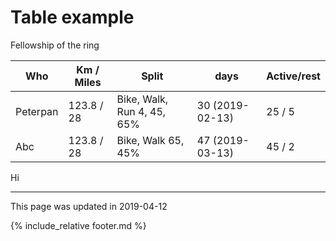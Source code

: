 
# Table example

Fellowship of the ring


| Who | Km / Miles | Split | days | Active/rest |
|---|---|---|---|---|
|Peterpan| 123.8 / 28 | Bike, Walk, Run 4, 45, 65% | 30 (2019-02-13) | 25 / 5 |
|Abc| 123.8 / 28 | Bike, Walk 65, 45% | 47 (2019-03-13) | 45 / 2 |


Hi

---
This page was updated in 2019-04-12

{% include_relative footer.md %}
